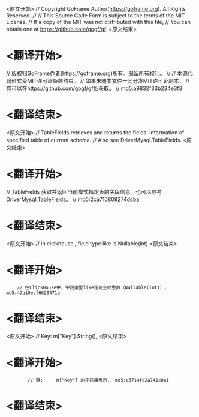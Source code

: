 
<原文开始>
// Copyright GoFrame Author(https://goframe.org). All Rights Reserved.
//
// This Source Code Form is subject to the terms of the MIT License.
// If a copy of the MIT was not distributed with this file,
// You can obtain one at https://github.com/gogf/gf.
<原文结束>

# <翻译开始>
// 版权归GoFrame作者(https://goframe.org)所有。保留所有权利。
//
// 本源代码形式受MIT许可证条款约束。
// 如果未随本文件一同分发MIT许可证副本，
// 您可以在https://github.com/gogf/gf处获取。
// md5:a9832f33b234e3f3
# <翻译结束>


<原文开始>
// TableFields retrieves and returns the fields' information of specified table of current schema.
// Also see DriverMysql.TableFields.
<原文结束>

# <翻译开始>
// TableFields 获取并返回当前模式指定表的字段信息。也可以参考 DriverMysql.TableFields。
// md5:2ca710808274dcba
# <翻译结束>


<原文开始>
// in clickhouse , field type like is Nullable(int)
<原文结束>

# <翻译开始>
		// 在ClickHouse中，字段类型like是可空的整数（Nullable(int)）. md5:42a10ecf6628471b
# <翻译结束>


<原文开始>
// Key:     m["Key"].String(),
<原文结束>

# <翻译开始>
			// 键:     m["Key"] 的字符串表示,. md5:e3714fd2a741c0a1
# <翻译结束>

